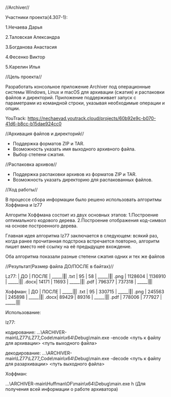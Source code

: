 //Archiver//

Участники проекта(4.307-1):

1.Нечаева Дарья

2.Таловская Александра

3.Богданова Анастасия

4.Фесенко Виктор

5.Карелин Илья

//Цель проекта//

Разработать консольное приложение Archiver под операционные системы Windows,
Linux и macOS для архивации (сжатия) и распаковки файлов и директорий. 
Приложение поддерживает запуск с параметрами из командной
строки, указывая необходимые операции и опции.

YouTrack: https://nechaevad.youtrack.cloud/projects/60b92e9c-b070-41d6-b8cc-b15dae924cc0

//Архивация файлов и директорий//

- Поддержка форматов ZIP и TAR.
- Возможность указать имя выходного архивного файла.
- Выбор степени сжатия.

//Распаковка архивов//

- Поддержка распаковки архивов из форматов ZIP и TAR.
- Возможность указать директорию для распакованных файлов.

//Ход работы//

В процессе сбора информации было решено использовать алгоритмы Хоффмана и lz77

Алгоритм Хоффмана состоит из двух основных этапов:
1.Построение оптимального кодового дерева.
2.Построение отображения код-символ на основе построенного дерева.

Главная идея алгоритма lz77 заключается в следующем: 
всякий раз, когда ранее прочитанная подстрока встречается повторно, 
алгоритм пишет вместо неё ссылку на её предыдущее вхождение.

Оба алгоритма показали разные степени сжатия одних и тех же файлов

//Результат(Размер файла ДО/ПОСЛЕ в байтах)//

Lz77:
     |   ДО     |   ПОСЛЕ  |
_____|__________|__________|
.txt |   95     |   58     |
_____|__________|__________|
.png | 1128604  | 1136910  |
_____|__________|__________|
.docx|  14171   |  11693   |
_____|__________|__________|
.pdf |  796377  |  737318  |
_____|__________|__________|

Хоффман:
     |   ДО     |   ПОСЛЕ  |
_____|__________|__________|
.txt |   95     |  330715  |
_____|__________|__________|
.png | 245563   | 245898   |
_____|__________|__________|
.docx|  89429   |  89316   |
_____|__________|__________|
.pdf |  778006  |  777927  |
_____|__________|__________|

Использование:

lz77:

кодирование:  ...\ARCHIVER-main\LZ77\LZ77_Code\main\x64\Debug\main.exe -encode <путь к файлу для архивации> <путь выходного файла>

декодирование:  ...\ARCHIVER-main\LZ77\LZ77_Code\main\x64\Debug\main.exe -decode <путь к файлу для разархивации> <путь выходного файла>

Хоффман:


...\ARCHIVER-main\Huffman\OF\main\x64\Debug\main.exe h (Для получения всей информации о работе архиватора)






